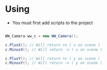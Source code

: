 # Using

* You must first add scripts to the project

``` csharp

WW_Camera ww_c = new WW_Camera();

c.PlusX(); // Will return +n ( x on scene )
c.MinusX(); // Will return -n ( x on scene )

c.PlusY(); // Will return +n ( y on scene )
c.MinusY(); // Will return -n ( y on scene )

```